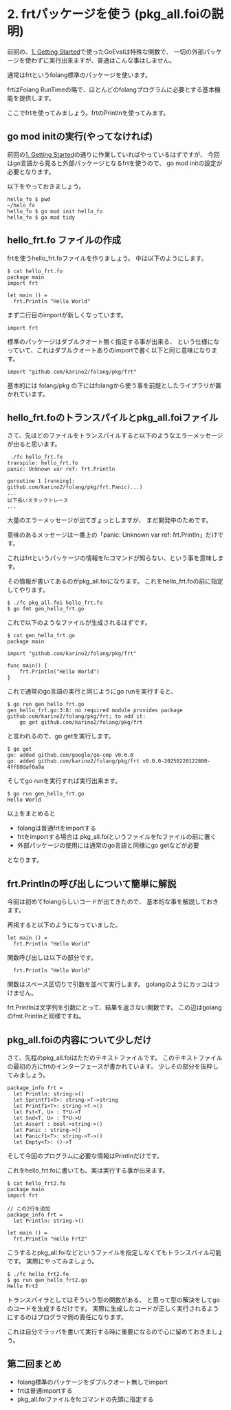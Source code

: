 # 2. frtパッケージを使う (pkg_all.foiの説明)

前回の、[1. Getting Started](1_GettingStarted_ja.md)で使ったGoEvalは特殊な関数で、
一切の外部パッケージを使わずに実行出来ますが、普通はこんな事はしません。

通常はfrtというfolang標準のパッケージを使います。

frtはFolang RunTimeの略で、ほとんどのfolangプログラムに必要とする基本機能を提供します。

ここでfrtを使ってみましょう。frtのPrintlnを使ってみます。

## go mod initの実行(やってなければ)

前回の[1. Getting Started](1_GettingStarted_ja.md)の通りに作業していればやっているはずですが、
今回はgo言語から見ると外部パッケージとなるfrtを使うので、
go mod initの設定が必要となります。

以下をやっておきましょう。

```
hello_fo $ pwd
~/helo_fo
hello_fo $ go mod init hello_fo
hello_fo $ go mod tidy
```

## hello_frt.fo ファイルの作成

frtを使うhello_frt.foファイルを作りましょう。
中は以下のようにします。

```
$ cat hello_frt.fo
package main
import frt

let main () =
  frt.Println "Hello World"

```

まず二行目のimportが新しくなっています。

```
import frt
```

標準のパッケージはダブルクオート無く指定する事が出来る、
という仕様になっていて、これはダブルクオートありのimportで書く以下と同じ意味になります。

```
import "github.com/karino2/folang/pkg/frt"
```

基本的には folang/pkg の下にはfolangから使う事を前提としたライブラリが置かれています。

## hello_frt.foのトランスパイルとpkg_all.foiファイル

さて、先ほどのファイルをトランスパイルすると以下のようなエラーメッセージが出ると思います。

```
 ./fc hello_frt.fo
transpile: hello_frt.fo
panic: Unknown var ref: frt.Println

goroutine 1 [running]:
github.com/karino2/folang/pkg/frt.Panic(...)
...
以下長いスタックトレース
...
```

大量のエラーメッセージが出てぎょっとしますが、
まだ開発中のためです。

意味のあるメッセージは一番上の「panic: Unknown var ref: frt.Println」だけです。

これはfrtというパッケージの情報をfcコマンドが知らない、という事を意味します。

その情報が書いてあるのがpkg_all.foiになります。
これをhello_frt.foの前に指定してやります。

```
$ ./fc pkg_all.foi hello_frt.fo
$ go fmt gen_hello_frt.go
```

これで以下のようなファイルが生成されるはずです。

```
$ cat gen_hello_frt.go
package main

import "github.com/karino2/folang/pkg/frt"

func main() {
	frt.Println("Hello World")
}
```

これで通常のgo言語の実行と同じようにgo runを実行すると、

```
$ go run gen_hello_frt.go
gen_hello_frt.go:3:8: no required module provides package github.com/karino2/folang/pkg/frt; to add it:
	go get github.com/karino2/folang/pkg/frt
```

と言われるので、go getを実行します。

```
$ go get
go: added github.com/google/go-cmp v0.6.0
go: added github.com/karino2/folang/pkg/frt v0.0.0-20250220122800-4ff80daf0a9a
```

そしてgo runを実行すれば実行出来ます。

```
$ go run gen_hello_frt.go
Hello World
```

以上をまとめると

- folangは普通frtをimportする
- frtをimportする場合は pkg_all.foiというファイルをfcファイルの前に置く
- 外部パッケージの使用には通常のgo言語と同様にgo getなどが必要

となります。

## frt.Printlnの呼び出しについて簡単に解説

今回は初めてfolangらしいコードが出てきたので、
基本的な事を解説しておきます。

再掲すると以下のようになっていました。

```
let main () =
  frt.Println "Hello World"
```

関数呼び出しは以下の部分です。

```
  frt.Println "Hello World"
```

関数はスペース区切りで引数を並べて実行します。
golangのようにカッコはつけません。

frt.Printlnは文字列を引数にとって、結果を返さない関数です。
この辺はgolangのfmt.Printlnと同様ですね。

## pkg_all.foiの内容について少しだけ

さて、先程のpkg_all.foiはただのテキストファイルです。
このテキストファイルの最初の方にfrtのインターフェースが書かれています。
少しその部分を抜粋してみましょう。

```
package_info frt =
  let Println: string->()
  let Sprintf1<T>: string->T->string
  let Printf1<T>: string->T->()
  let Fst<T, U> : T*U->T
  let Snd<T, U> : T*U->U
  let Assert : bool->string->()
  let Panic : string->()
  let Panicf1<T>: string->T->()
  let Empty<T>: ()->T
```

そして今回のプログラムに必要な情報はPrintlnだけです。

これをhello_frt.foに書いても、実は実行する事が出来ます。

```
$ cat hello_frt2.fo
package main
import frt

// この2行を追加
package_info frt =
  let Println: string->()

let main () =
  frt.Println "Hello Frt2"
```

こうするとpkg_all.foiなどというファイルを指定しなくてもトランスパイル可能です。
実際にやってみましょう。

```
$ ./fc hello_frt2.fo
$ go run gen_hello_frt2.go
Hello Frt2
```

トランスパイラとしてはそういう型の関数がある、
と思って型の解決をしてgoのコードを生成するだけです。
実際に生成したコードが正しく実行されるようにするのはプログラマ側の責任になります。

これは自分でラッパを書いて実行する時に重要になるので心に留めておきましょう。

## 第二回まとめ

- folang標準のパッケージをダブルクオート無しでimport
- frtは普通importする
- pkg_all.foiファイルをfcコマンドの先頭に指定する